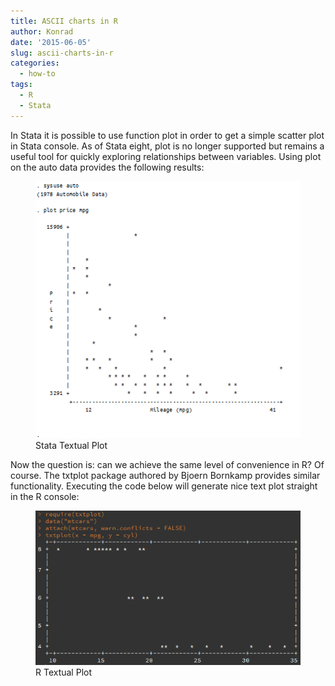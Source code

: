 ```yaml
---
title: ASCII charts in R
author: Konrad
date: '2015-06-05'
slug: ascii-charts-in-r
categories:
  - how-to
tags:
  - R
  - Stata
---
```



In Stata it is possible to use function plot in order to get a simple scatter plot in Stata console. As of Stata eight, plot is no longer supported but remains a useful tool for quickly exploring relationships between variables. Using plot on the auto data provides the following results:

<figure>
<img src="images/stata_text_plot.png" alt="Stata Textual Plot" />
<figcaption aria-hidden="true">Stata Textual Plot</figcaption>
</figure>

Now the question is: can we achieve the same level of convenience in R? Of course. The txtplot package authored by Bjoern Bornkamp provides similar functionality. Executing the code below will generate nice text plot straight in the R console:

<figure>
<img src="images/r_txtplot_chart.png" alt="R Textual Plot" />
<figcaption aria-hidden="true">R Textual Plot</figcaption>
</figure>
